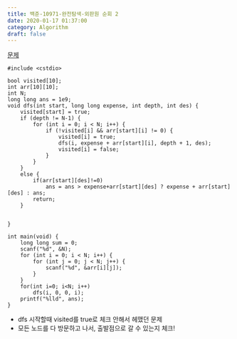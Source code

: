 ```yaml
---
title: 백준-10971-완전탐색-외판원 순회 2
date: 2020-01-17 01:37:00
category: Algorithm
draft: false
---
```


[문제](https://www.acmicpc.net/problem/10971)

```c++{3}
#include <cstdio>

bool visited[10];
int arr[10][10];
int N;
long long ans = 1e9;
void dfs(int start, long long expense, int depth, int des) {
	visited[start] = true;
	if (depth != N-1) {
		for (int i = 0; i < N; i++) {
			if (!visited[i] && arr[start][i] != 0) {
				visited[i] = true;
				dfs(i, expense + arr[start][i], depth + 1, des);
				visited[i] = false;
			}
		}
	}
	else {
		if(arr[start][des]!=0)
			ans = ans > expense+arr[start][des] ? expense + arr[start][des] : ans;
		return;
	}


}

int main(void) {
	long long sum = 0;
	scanf("%d", &N);
	for (int i = 0; i < N; i++) {
		for (int j = 0; j < N; j++) {
			scanf("%d", &arr[i][j]);
		}
	}
	for(int i=0; i<N; i++)
		dfs(i, 0, 0, i);
	printf("%lld", ans);
}
```

- dfs 시작할때 visited를 true로 체크 안해서 헤맸던 문제
- 모든 노드를 다 방문하고 나서, 출발점으로 갈 수 있는지 체크!
